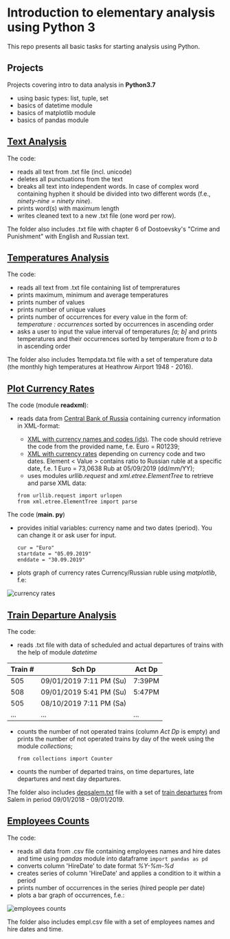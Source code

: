 # Introduction to elementary analysis using Python 3

This repo presents all basic tasks for starting analysis using Python.

## Projects

Projects covering intro to data analysis in **Python3.7**
- using basic types: list, tuple, set
- basics of datetime module
- basics of matplotlib module
- basics of pandas module

## [Text Analysis](https://github.com/LSIND/intro-to-python3-analysis/tree/master/TextAnalysis)

The code:
 - reads all text from .txt file (incl. unicode) 
 - deletes all punctuations from the text
 - breaks all text into independent words. In case of complex word containing hyphen it should be divided into two different words (f.e., *ninety-nine = ninety nine*).
 - prints word(s) with maximum length
 - writes cleaned text to a new .txt file (one word per row).

The folder also includes .txt file with chapter 6 of Dostoevsky's "Crime and Punishment" with English and Russian text.

## [Temperatures Analysis](https://github.com/LSIND/intro-to-python3-analysis/tree/master/TemperaturesAnalysis)

The code:
 - reads all text from .txt file containing list of tempreratures
 - prints maximum, minimum and average temperatures
 - prints number of values
 - prints number of unique values
 - prints number of occurrences for every value in the form of: *temperature : occurrences* sorted by occurrences in ascending order
 - asks a user to input the value interval of temperatures *[a; b]* and prints temperatures and their occurrences sorted by temperature from *a* to *b* in ascending order

The folder also includes 1tempdata.txt file with a set of temperature data (the monthly high temperatures at Heathrow Airport 1948 - 2016).

## [Plot Currency Rates](https://github.com/LSIND/intro-to-python3-analysis/tree/master/PlotCurrencyRates "PlotCurrencyRates")
The code (module **readxml**):
 - reads data from [Central Bank of Russia](http://www.cbr.ru/development/SXML/) containing currency information in XML-format:
    * [XML with currency names and codes (ids)](http://www.cbr.ru/scripts/XML_val.asp?d=0). The code should retrieve the code from the provided name, f.e. Euro = R01239;
    * [XML with currency rates](http://www.cbr.ru/scripts/XML_dynamic.asp?date_req1=05/09/2019&date_req2=30/09/2019&VAL_NM_RQ=R01239) depending on currency code and two dates. Element < Value >  contains ratio to Russian ruble at a specific date, f.e. 1 Euro = 73,0638 Rub at 05/09/2019 (dd/mm/YY);
    * uses modules *urllib.request* and *xml.etree.ElementTree* to retrieve and parse XML data:
    
     `from urllib.request import urlopen`    
     `from xml.etree.ElementTree import parse`
    
The code (**main. py**)
- provides initial variables: currency name and two dates (period). You can change it or ask user for input.

     `cur = "Euro"`    
     `startdate = "05.09.2019"`    
     `enddate = "30.09.2019"`
- plots graph of currency rates Currency/Russian ruble using *matplotlib*, f.e:

![currency rates](https://uc0afe30445d92bfd3bc7605b774.previews.dropboxusercontent.com/p/thumb/AAlLidPOsM_erUTqBRmTITGfKwUhv8Gd7wg-COelHMwNlnCRsSarN-qwlGzX-AB44kJnz3Qnwh3Twr7KUwgwfWJqEFOPnqVYHRxohCcrw_VT9iNlSYGMeakvvzu4ueSLYkzH4ADONbTfmZjGsA8vxaKGKoDxqP1Q4ns7WNd-B0ks9oaqV-SjmGGyYxsw3rTtU3o6QCfkPRLcNmGAOV9hSxHjoDIA8yiZJ2N6-pMT5CrhKxiy2xgUgIGUlyRujiGMFgAuihZu6q0-ok_2MxVxDHH42SCSHbb8biv77nUJQQJiGgx3VH3y6miCz5fgw7aOZYYei4dCnVCTpf9H2Ut3f4G1mP5IeG8Q2YP8GcCtf_xXtGTeeZkJmPHX8Y8N8TIZ8nHDGQYAUPIVPcmXiAfFaMZ_/p.png?fv_content=true&size_mode=5)



## [Train Departure Analysis](https://github.com/LSIND/intro-to-python3-analysis/tree/master/TrainDepAnalysis)
The code:
- reads .txt file with data of scheduled and actual departures of trains with the help of module *datetime*

| Train # | Sch Dp                    | Act Dp |
|---------|---------------------------|--------|
| 505     | 09/01/2019 7:11   PM (Su) | 7:39PM |
| 508     | 09/01/2019   5:41 PM (Su) | 5:47PM |
| 505     | 08/10/2019 7:11   PM (Sa) |        |
| ...     | ...                       | ...    |

- counts the number of not operated trains (column *Act Dp* is empty) and prints the number of not operated trains by day of the week using the module *collections*;

   `from collections import Counter`
- counts the number of departed trains, on time departures, late departures and next day departures.

The folder also includes [depsalem.txt](https://github.com/LSIND/intro-to-python3-analysis/blob/master/TrainDepAnalysis/depsalem.txt) file with a set of [train departures](https://juckins.net/amtrak_status/archive/html/history.php) from Salem in period 09/01/2018 - 09/01/2019.

## [Employees Counts](https://github.com/LSIND/intro-to-python3-analysis/tree/master/EmployeesCounts)

The code:
 - reads all data from .csv file containing employees names and hire dates and time using *pandas* module into dataframe
     `import pandas as pd`
 - converts column 'HireDate' to date format *%Y-%m-%d*
 - creates series of column 'HireDate' and applies a condition to it within a period
 - prints number of occurrences in the series (hired people per date)
 - plots a bar graph of occurrences, f.e.:
 
![employees counts](https://lh5.googleusercontent.com/5U4NL8lajRtgTPb4SRXb3EeQ9wSUJJAFJ0MjXzjELPFwLNmcjjIxp3LPh4vCYG3o_b3mp4TDQEgjNg=w1365-h937)
 
The folder also includes empl.csv file with a set of employees names and hire dates and time.
